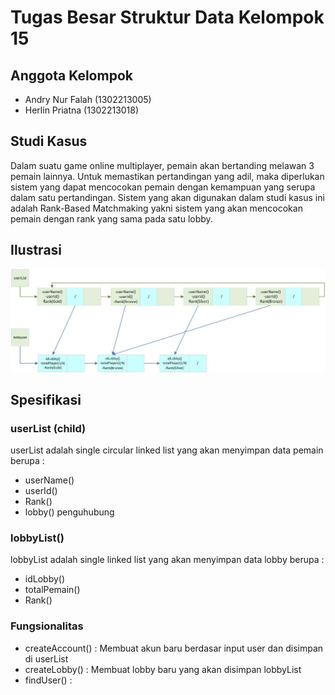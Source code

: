 # Tugas Besar Struktur Data Kelompok 15
## Anggota Kelompok
- Andry Nur Falah (1302213005)
- Herlin Priatna  (1302213018)
## Studi Kasus
Dalam suatu game online multiplayer, pemain akan bertanding melawan 3 pemain lainnya. Untuk memastikan pertandingan yang adil, maka diperlukan sistem yang dapat mencocokan pemain dengan kemampuan yang serupa dalam satu pertandingan. Sistem yang akan digunakan dalam studi kasus ini adalah Rank-Based Matchmaking yakni sistem yang akan mencocokan pemain dengan rank yang sama pada satu lobby.
## Ilustrasi
![alt text](https://github.com/andryfall/Tubes-Struktur-Data/blob/main/Ilustrasi.jpg)
## Spesifikasi
### userList (child)
userList adalah single circular linked list yang akan menyimpan data pemain berupa :
- userName()
- userId()
- Rank()
- lobby() penguhubung
### lobbyList()
lobbyList adalah single linked list yang akan menyimpan data lobby berupa :
- idLobby()
- totalPemain()
- Rank()
### Fungsionalitas
- createAccount()   : Membuat akun baru berdasar input user dan disimpan di userList
- createLobby()     : Membuat lobby baru yang akan disimpan lobbyList
- findUser()        : 
